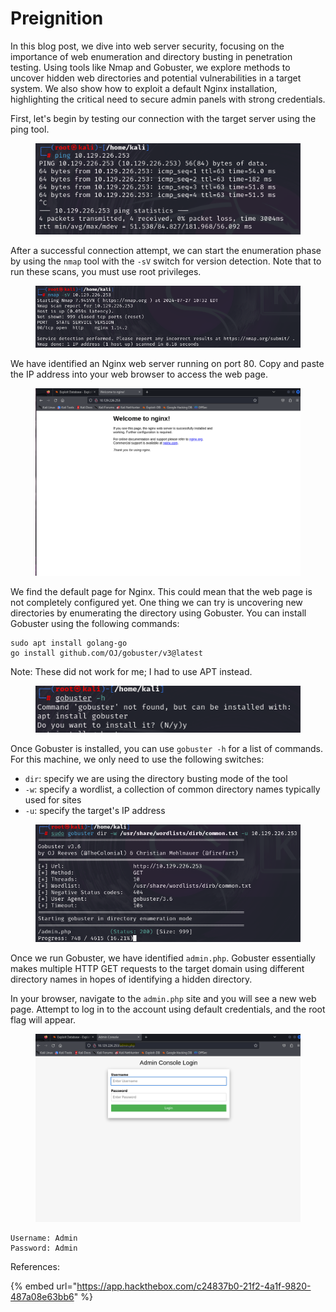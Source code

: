# Preignition

In this blog post, we dive into web server security, focusing on the importance of web enumeration and directory busting in penetration testing. Using tools like Nmap and Gobuster, we explore methods to uncover hidden web directories and potential vulnerabilities in a target system. We also show how to exploit a default Nginx installation, highlighting the critical need to secure admin panels with strong credentials.

First, let's begin by testing our connection with the target server using the ping tool.

<figure><img src="../.gitbook/assets/image.png" alt=""><figcaption></figcaption></figure>

After a successful connection attempt, we can start the enumeration phase by using the `nmap` tool with the `-sV` switch for version detection. Note that to run these scans, you must use root privileges.

<figure><img src="../.gitbook/assets/image (1).png" alt=""><figcaption></figcaption></figure>

We have identified an Nginx web server running on port 80. Copy and paste the IP address into your web browser to access the web page.

<figure><img src="../.gitbook/assets/image (2).png" alt=""><figcaption></figcaption></figure>

We find the default page for Nginx. This could mean that the web page is not completely configured yet. One thing we can try is uncovering new directories by enumerating the directory using Gobuster. You can install Gobuster using the following commands:

```
sudo apt install golang-go
go install github.com/OJ/gobuster/v3@latest
```

Note: These did not work for me; I had to use APT instead.

<figure><img src="../.gitbook/assets/image (3).png" alt=""><figcaption></figcaption></figure>

Once Gobuster is installed, you can use `gobuster -h` for a list of commands. For this machine, we only need to use the following switches:

* `dir`: specify we are using the directory busting mode of the tool
* `-w`: specify a wordlist, a collection of common directory names typically used for sites
* `-u`: specify the target's IP address

<figure><img src="../.gitbook/assets/image (4).png" alt=""><figcaption></figcaption></figure>

Once we run Gobuster, we have identified `admin.php`. Gobuster essentially makes multiple HTTP GET requests to the target domain using different directory names in hopes of identifying a hidden directory.

In your browser, navigate to the `admin.php` site and you will see a new web page. Attempt to log in to the account using default credentials, and the root flag will appear.

<figure><img src="../.gitbook/assets/image (5).png" alt=""><figcaption></figcaption></figure>

```
Username: Admin
Password: Admin
```







References:

{% embed url="https://app.hackthebox.com/c24837b0-21f2-4a1f-9820-487a08e63bb6" %}

